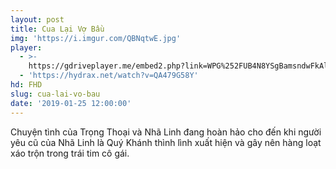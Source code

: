 ```yaml
---
layout: post
title: Cua Lại Vợ Bầu
img: 'https://i.imgur.com/QBNqtwE.jpg'
player:
  - >-
    https://gdriveplayer.me/embed2.php?link=WPG%252FUB4N8YSgBamsndwFkAlMGOSr6%252FG1%252B3qM%252FyvJR8gFX4WlwWX%252BWzZpjrfnBh9XI1wsCfBo%252Ff34D9emB%252Bx0DlqtrBFQ%252FLZAszISTrmVL3NJO65KthdXRWI3%252F%252BMRRPldBYX9Q97NFDTWI94je%252FZ0ElzqWV8QrW%252Baco%252FwO9kkEID1%252FXWn2qHu73V1zdjQEdkfCWhDgwNI68kEA6054oPDh6
  - 'https://hydrax.net/watch?v=QA479G58Y'
hd: FHD
slug: cua-lai-vo-bau
date: '2019-01-25 12:00:00'
---
```

Chuyện tình của Trọng Thoại và Nhã Linh đang hoàn hảo cho đến khi người yêu cũ của Nhã Linh là Quý Khánh thình lình xuất hiện và gây nên hàng loạt xáo trộn trong trái tim cô gái.
